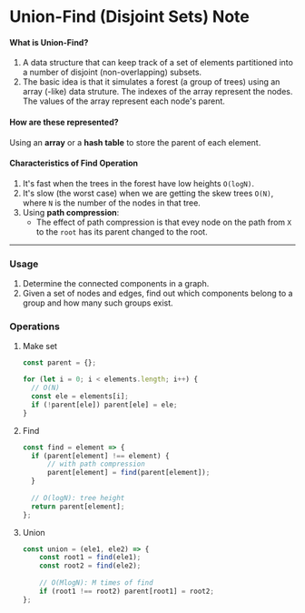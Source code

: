 # Union-Find (Disjoint Sets) Note
####    What is Union-Find?
1. A data structure that can keep track of a set of elements partitioned into a number of disjoint (non-overlapping) subsets.
2. The basic idea is that it simulates a forest (a group of trees) using an array (-like) data struture. The indexes of the array represent the nodes. The values of the array represent each node's parent.

####    How are these represented?
Using an **array** or a **hash table** to store the parent of each element.

####    Characteristics of Find Operation
1. It's fast when the trees in the forest have low heights ``O(logN)``.
2. It's slow (the worst case) when we are getting the skew trees ``O(N)``, where ``N`` is the number of the nodes in that tree.
3. Using **path compression**: 
   *    The effect of path compression is that evey node on the path from ``X`` to the ``root`` has its parent changed to the root.
***

###  Usage
1.  Determine the connected components in a graph.
2.  Given a set of nodes and edges, find out which components belong to a group and how many such groups exist.

###  Operations
1.  Make set 
    ```js
    const parent = {};
    
    for (let i = 0; i < elements.length; i++) {
      // O(N)
      const ele = elements[i];
      if (!parent[ele]) parent[ele] = ele;
    }
    ```
2.  Find 
    ```js
    const find = element => {
      if (parent[element] !== element) {
          // with path compression
          parent[element] = find(parent[element]);
      }
      
      // O(logN): tree height
      return parent[element];
    };
    ```
3.  Union
    ```js
    const union = (ele1, ele2) => {
        const root1 = find(ele1);
        const root2 = find(ele2);
        
        // O(MlogN): M times of find 
        if (root1 !== root2) parent[root1] = root2;
    };
    ```